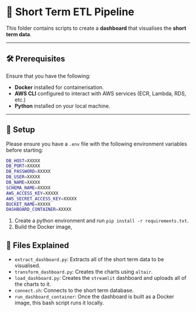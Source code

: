 # 🚀 Short Term ETL Pipeline

This folder contains scripts to create a **dashboard** that visualises the **short term data**.

---

## 🛠️ Prerequisites

Ensure that you have the following:
- **Docker** installed for containerisation.
- **AWS CLI** configured to interact with AWS services (ECR, Lambda, RDS, etc.)
- **Python** installed on your local machine. 
---

## 📂 Setup

Please ensure you have a `.env` file with the following environment variables before starting:

```bash
DB_HOST=XXXXX
DB_PORT=XXXXX
DB_PASSWORD=XXXXX
DB_USER=XXXXX
DB_NAME=XXXXX
SCHEMA_NAME=XXXXX
AWS_ACCESS_KEY=XXXXX
AWS_SECRET_ACCESS_KEY=XXXXX
BUCKET_NAME=XXXXX
DASHBOARD_CONTAINER=XXXXX
```

1. Create a python environment and run `pip install -r requirements.txt`.
2. Build the Docker image, 


## 📄 Files Explained
- `extract_dashboard.py`: Extracts all of the short term data to be visualised.
- `transform_dashboard.py`: Creates the charts using `altair`.
- `load_dashboard.py`: Creates the `streamlit` dashboard and uploads all of the charts to it.
- `connect.sh`: Connects to the short term database.
- `run_dashboard_container`: Once the dashboard is built as a Docker image, this bash script runs it locally.

